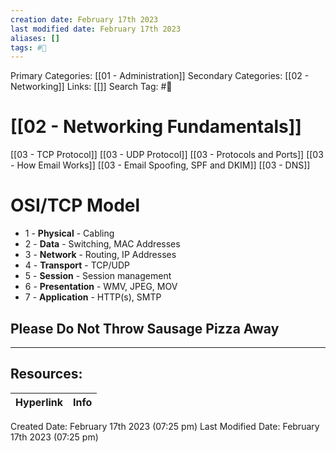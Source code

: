 ```yaml
---
creation date: February 17th 2023
last modified date: February 17th 2023
aliases: []
tags: #📖
---
```


Primary Categories: [[01 - Administration]] 
Secondary Categories: [[02 - Networking]] 
Links: [[]] 
Search Tag: #📖  

# [[02 - Networking Fundamentals]]  

[[03 - TCP Protocol]]
[[03 - UDP Protocol]]
[[03 - Protocols and Ports]]
[[03 - How Email Works]]
[[03 - Email Spoofing, SPF and DKIM]]
[[03 - DNS]]
# OSI/TCP Model

- 1 - **Physical** - Cabling
- 2 - **Data** - Switching, MAC Addresses
- 3 - **Network** - Routing, IP Addresses
- 4 - **Transport** - TCP/UDP
- 5 - **Session** - Session management
- 6 - **Presentation** - WMV, JPEG, MOV
- 7 - **Application** - HTTP(s), SMTP

## Please Do Not Throw Sausage Pizza Away



___

## Resources:

| Hyperlink | Info |
| --------- | ---- |


Created Date: February 17th 2023 (07:25 pm) 
Last Modified Date: February 17th 2023 (07:25 pm)

